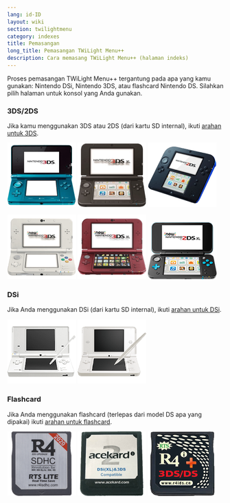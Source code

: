```yaml
---
lang: id-ID
layout: wiki
section: twilightmenu
category: indexes
title: Pemasangan
long_title: Pemasangan TWiLight Menu++
description: Cara memasang TWiLight Menu++ (halaman indeks)
---
```


Proses pemasangan TWiLight Menu++ tergantung pada apa yang kamu gunakan: Nintendo DSi, Nintendo 3DS, atau flashcard Nintendo DS. Silahkan pilih halaman untuk konsol yang Anda gunakan.

### 3DS/2DS
Jika kamu menggunakan 3DS atau 2DS (dari kartu SD internal), ikuti [arahan untuk 3DS](installing-3ds).

[![Nintendo 3DS](/assets/images/consoles/old3ds.png)](installing-3ds) [![Nintendo 3DS XL](/assets/images/consoles/old3dsxl.png)](installing-3ds) [![Nintendo 2DS](/assets/images/consoles/2ds.png)](installing-3ds)

[![New Nintendo 3DS](/assets/images/consoles/new3ds.png)](installing-3ds) [![New Nintendo 3DS XL](/assets/images/consoles/new3dsxl.png)](installing-3ds) [![New Nintendo 2DS XL](/assets/images/consoles/new2dsxl.png)](installing-3ds)

### DSi
Jika Anda menggunakan DSi (dari kartu SD internal), ikuti [arahan untuk DSi](installing-dsi).

[![Nintendo DSi](/assets/images/consoles/dsi.png)](installing-dsi) [![Nintendo DSi XL](/assets/images/consoles/dsixl.png)](installing-dsi)

### Flashcard
Jika Anda menggunakan flashcard (terlepas dari model DS apa yang dipakai) ikuti [arahan untuk flashcard](installing-flashcard).

[![Flashcard r4isdhc.com](/assets/images/consoles/r4isdhc.com.png)](installing-flashcard) [![Flashcard Acekard2i](/assets/images/consoles/acekard2i.png)](installing-flashcard) [![Flashcard R4i Gold 3DS Plus](/assets/images/consoles/r4igold3dsplus.png)](installing-flashcard)
